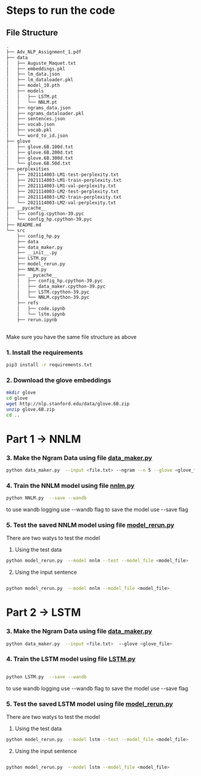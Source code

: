 # Steps to run the code 
 
## File Structure

```bash
.
├── Adv_NLP_Assignment_1.pdf
├── data
│   ├── Auguste_Maquet.txt
│   ├── embeddings.pkl
│   ├── lm_data.json
│   ├── lm_dataloader.pkl
│   ├── model_10.pth
│   ├── models
│   │   ├── LSTM.pt
│   │   └── NNLM.pt
│   ├── ngrams_data.json
│   ├── ngrams_dataloader.pkl
│   ├── sentences.json
│   ├── vocab.json
│   ├── vocab.pkl
│   └── word_to_id.json
├── glove
│   ├── glove.6B.100d.txt
│   ├── glove.6B.200d.txt
│   ├── glove.6B.300d.txt
│   └── glove.6B.50d.txt
├── perplexities
│   ├── 2021114003-LM1-test-perplexity.txt
│   ├── 2021114003-LM1-train-perplexity.txt
│   ├── 2021114003-LM1-val-perplexity.txt
│   ├── 2021114003-LM2-test-perplexity.txt
│   ├── 2021114003-LM2-train-perplexity.txt
│   └── 2021114003-LM2-val-perplexity.txt
├── __pycache__
│   ├── config.cpython-39.pyc
│   └── config_hp.cpython-39.pyc
├── README.md
└── src
    ├── config_hp.py
    ├── data
    ├── data_maker.py
    ├── __init__.py
    ├── LSTM.py
    ├── model_rerun.py
    ├── NNLM.py
    ├── __pycache__
    │   ├── config_hp.cpython-39.pyc
    │   ├── data_maker.cpython-39.pyc
    │   ├── LSTM.cpython-39.pyc
    │   └── NNLM.cpython-39.pyc
    ├── refs
    │   ├── code.ipynb
    │   └── lstm.ipynb
    ├── rerun.ipynb
    
```
Make sure you have the same file structure as above

### 1. Install the requirements 
    
```bash
pip3 install -r requirements.txt
```

### 2.  Download the glove embeddings 

```bash
mkdir glove
cd glove
wget http://nlp.stanford.edu/data/glove.6B.zip
unzip glove.6B.zip
cd ..
```


# Part 1 -> NNLM 

### 3.  Make the Ngram Data using file [data_maker.py](data_maker.py)
    
```bash
python data_maker.py  --input <file.txt> --ngram --n 5 --glove <glove_file>

``` 
### 4.  Train the NNLM model using file [nnlm.py](nnlm.py)
    
```bash
python NNLM.py  --save --wandb

```
to use wandb logging use --wandb flag
to save the model use --save flag

### 5.  Test the saved NNLM model using file [model_rerun.py](model_rerun.py)
There are two watys to test the model
1. Using the test data 
```bash
python model_rerun.py  --model nnlm --test --model_file <model_file>

```
2. Using the input sentence
```bash

python model_rerun.py  --model nnlm --model_file <model_file>

```

# Part 2 -> LSTM

### 3. Make the Ngram Data using file [data_maker.py](data_maker.py)
    
```bash
python data_maker.py  --input <file.txt>  --glove <glove_file>

```
### 4. Train the LSTM model using file [LSTM.py](LSTM.py)
    
```bash

python LSTM.py  --save --wandb

```
to use wandb logging use --wandb flag
to save the model use --save flag

### 5. Test the saved LSTM model using file [model_rerun.py](model_rerun.py)
There are two watys to test the model
1. Using the test data 
```bash
python model_rerun.py  --model lstm --test --model_file <model_file>

```
2. Using the input sentence
```bash

python model_rerun.py  --model lstm --model_file <model_file>

```





